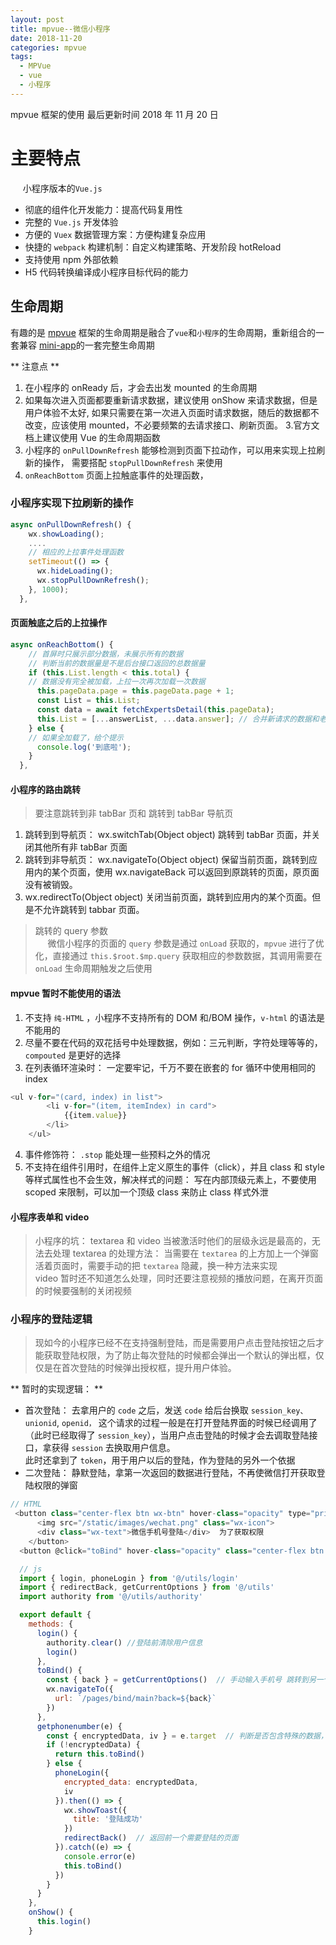 ```yaml
---
layout: post
title: mpvue--微信小程序
date: 2018-11-20
categories: mpvue
tags:
  - MPVue
  - vue
  - 小程序
---
```


mpvue 框架的使用
最后更新时间 2018 年 11 月 20 日

<!-- more -->

# 主要特点

&nbsp; &nbsp; &nbsp;小程序版本的`Vue.js`

- 彻底的组件化开发能力：提高代码复用性
- 完整的 `Vue.js` 开发体验
- 方便的 `Vuex` 数据管理方案：方便构建复杂应用
- 快捷的 `webpack` 构建机制：自定义构建策略、开发阶段 hotReload
- 支持使用 npm 外部依赖
- H5 代码转换编译成小程序目标代码的能力

## 生命周期

有趣的是 [mpvue](http://mpvue.com/mpvue/#_5) 框架的生命周期是融合了`vue`和`小程序`的生命周期，重新组合的一套兼容 [mini-app](https://developers.weixin.qq.com/miniprogram/dev/api/)的一套完整生命周期

** 注意点 **

1. 在小程序的 onReady 后，才会去出发 mounted 的生命周期
2. 如果每次进入页面都要重新请求数据，建议使用 onShow 来请求数据，但是用户体验不太好, 如果只需要在第一次进入页面时请求数据，随后的数据都不改变，应该使用 mounted，不必要频繁的去请求接口、刷新页面。 3.官方文档上建议使用 Vue 的生命周期函数
3. 小程序的 `onPullDownRefresh` 能够检测到页面下拉动作，可以用来实现上拉刷新的操作， 需要搭配 `stopPullDownRefresh` 来使用
4. `onReachBottom` 页面上拉触底事件的处理函数，

### 小程序实现下拉刷新的操作

```js
async onPullDownRefresh() {
    wx.showLoading();
    ....
    // 相应的上拉事件处理函数　
    setTimeout(() => {
      wx.hideLoading();
      wx.stopPullDownRefresh();
    }, 1000);
  },
```

#### 页面触底之后的上拉操作

```js
async onReachBottom() {
    // 首屏时只展示部分数据，未展示所有的数据
    // 判断当前的数据量是不是后台接口返回的总数据量
    if (this.List.length < this.total) {
    // 数据没有完全被加载，上拉一次再次加载一次数据
      this.pageData.page = this.pageData.page + 1;
      const List = this.List;
      const data = await fetchExpertsDetail(this.pageData);
      this.List = [...answerList, ...data.answer]; // 合并新请求的数据和老的数据
    } else {
    // 如果全加载了，给个提示
      console.log('到底啦');
    }
  },
```

#### 小程序的路由跳转

> 要注意跳转到非 tabBar 页和 跳转到 tabBar 导航页

1. 跳转到到导航页： wx.switchTab(Object object) 跳转到 tabBar 页面，并关闭其他所有非 tabBar 页面
2. 跳转到非导航页： wx.navigateTo(Object object) 保留当前页面，跳转到应用内的某个页面，使用 wx.navigateBack 可以返回到原跳转的页面，原页面没有被销毁。
3. wx.redirectTo(Object object) 关闭当前页面，跳转到应用内的某个页面。但是不允许跳转到 tabbar 页面。

> 跳转的 query 参数  
> &nbsp;&nbsp;&nbsp;&nbsp;&nbsp;微信小程序的页面的 `query` 参数是通过 `onLoad` 获取的，`mpvue` 进行了优化，直接通过 `this.$root.$mp.query` 获取相应的参数数据，其调用需要在 `onLoad` 生命周期触发之后使用

#### mpvue 暂时不能使用的语法

1. 不支持 `纯-HTML` ，小程序不支持所有的 DOM 和/BOM 操作，`v-html` 的语法是不能用的
2. 尽量不要在代码的双花括号中处理数据，例如：三元判断，字符处理等等的，`compouted` 是更好的选择
3. 在列表循环渲染时： 一定要牢记，千万不要在嵌套的 for 循环中使用相同的 index

```js
<ul v-for="(card, index) in list">
        <li v-for="(item, itemIndex) in card">
            {{item.value}}
        </li>
    </ul>
```

4. 事件修饰符： `.stop` 能处理一些预料之外的情况
5. 不支持在组件引用时，在组件上定义原生的事件（click），并且 class 和 style 等样式属性也不会生效，解决样式的问题： 写在内部顶级元素上，不要使用 scoped 来限制，可以加一个顶级 class 来防止 class 样式外泄

#### 小程序表单和 video

> 小程序的坑： textarea 和 video 当被激活时他们的层级永远是最高的，无法去处理
> textarea 的处理方法： 当需要在 `textarea` 的上方加上一个弹窗活着页面时，需要手动的把 `textarea` 隐藏，换一种方法来实现  
> video 暂时还不知道怎么处理，同时还要注意视频的播放问题，在离开页面的时候要强制的关闭视频

### 小程序的登陆逻辑

> 现如今的小程序已经不在支持强制登陆，而是需要用户点击登陆按钮之后才能获取登陆权限，为了防止每次登陆的时候都会弹出一个默认的弹出框，仅仅是在首次登陆的时候弹出授权框，提升用户体验。

** 暂时的实现逻辑： **

- 首次登陆： 去拿用户的 `code` 之后，发送 `code` 给后台换取 `session_key、unionid`, `openid，` 这个请求的过程一般是在打开登陆界面的时候已经调用了（此时已经取得了 `session_key`），当用户点击登陆的时候才会去调取登陆接口，拿获得 `session` 去换取用户信息。  
  此时还拿到了 `token`，用于用户以后的登陆，作为登陆的另外一个依据
- 二次登陆： 静默登陆，拿第一次返回的数据进行登陆，不再使微信打开获取登陆权限的弹窗

```js
// HTML
 <button class="center-flex btn wx-btn" hover-class="opacity" type="primary" open-type="getPhoneNumber" @getphonenumber="getphonenumber">
      <img src="/static/images/wechat.png" class="wx-icon">
      <div class="wx-text">微信手机号登陆</div>  为了获取权限
    </button>
  <button @click="toBind" hover-class="opacity" class="center-flex btn phone-btn">手机验证码登陆</button>

  // js
  import { login, phoneLogin } from '@/utils/login'
  import { redirectBack, getCurrentOptions } from '@/utils'
  import authority from '@/utils/authority'

  export default {
    methods: {
      login() {
        authority.clear() //登陆前清除用户信息
        login()
      },
      toBind() {
        const { back } = getCurrentOptions()  // 手动输入手机号 跳转到另一个登陆页面
        wx.navigateTo({
          url: `/pages/bind/main?back=${back}`
        })
      },
      getphonenumber(e) {
        const { encryptedData, iv } = e.target  // 判断是否包含特殊的数据，通俗来说用户是否同意了登陆权限
        if (!encryptedData) {
          return this.toBind()
        } else {
          phoneLogin({
            encrypted_data: encryptedData,
            iv
          }).then(() => {
            wx.showToast({
              title: '登陆成功'
            })
            redirectBack()  // 返回前一个需要登陆的页面
          }).catch((e) => {
            console.error(e)
            this.toBind()
          })
        }
      }
    },
    onShow() {
      this.login()
    }

```
